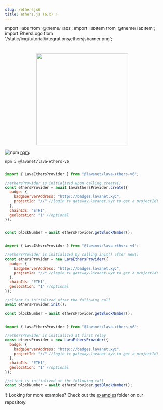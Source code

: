 ```yaml
---
slug: /ethersjs6
title: ethers.js (6.x) ✨
---
```


import Tabs from '@theme/Tabs';
import TabItem from '@theme/TabItem';
import EthersLogo from '/static/img/tutorial/integrations/ethersjsbanner.png';

# 

<center>
<img src={EthersLogo} width="300"/>
</center>

![npm](/img/npm_favicon.ico) [npm](https://www.npmjs.com/package/@lavanet/lava-ethers-v6):

```
npm i @lavanet/lava-ethers-v6
```


<Tabs>
<TabItem value='ethers6-create' label='create()'>



```javascript

import { LavaEthersProvider } from "@lavanet/lava-ethers-v6";

//ethersProvider is initialized upon calling create()
const ethersProvider = await LavaEthersProvider.create({
  badge: {
    badgeServerAddress: "https://badges.lavanet.xyz",
    projectId: "//" //login to gateway.lavanet.xyz to get a projectId!
  },  
  chainIds: "ETH1",
  geolocation: "1" //optional
});


const blockNumber = await ethersProvider.getBlockNumber();

```

</TabItem>

<TabItem value='ethers6-init' label='new() ...init()'>

```javascript

import { LavaEthersProvider } from "@lavanet/lava-ethers-v6";

//ethersProvider is initialized by calling init() after new()
const ethersProvider = new LavaEthersProvider({
  badge: {
    badgeServerAddress: "https://badges.lavanet.xyz",
    projectId: "//" //login to gateway.lavanet.xyz to get a projectId!
  },  
  chainIds: "ETH1",
  geolocation: "1" //optional
});

//client is initialized after the following call
await ethersProvider.init();

const blockNumber = await ethersProvider.getBlockNumber();

```

</TabItem>

<TabItem value='ethers6-lazy-init' label='new() ...relay'>

```javascript

import { LavaEthersProvider } from "@lavanet/lava-ethers-v6";

//ethersProvider is initialized at first relay
const ethersProvider = new LavaEthersProvider({
  badge: {
    badgeServerAddress: "https://badges.lavanet.xyz",
    projectId: "//" //login to gateway.lavanet.xyz to get a projectId!
  },  
  chainIds: "ETH1",
  geolocation: "1" //optional
});

//client is initialized at the following call
const blockNumber = await ethersProvider.getBlockNumber();

```

</TabItem>

</Tabs>

❓ Looking for more examples? Check out the [examples](https://github.com/lavanet/lava-sdk-providers/tree/main/ethersjs/v6/examples) folder on our repository.